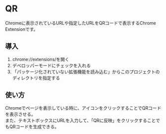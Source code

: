 QR
===

Chromeに表示されているURLや指定したURLをQRコードで表示するChrome Extensionです。

## 導入

1. chrome://extensions/を開く
1. デベロッパーモードにチェックを入れる
1. 「パッケージ化されていない拡張機能を読み込む」からこのプロジェクトのディレクトリを指定する

## 使い方

Chromeでページを表示している時に、アイコンをクリックすることでQRコードを表示させる。  
また、テキストボックスにURLを入力して、「QRに反映」をクリックすることでもQRコードを生成できる。  